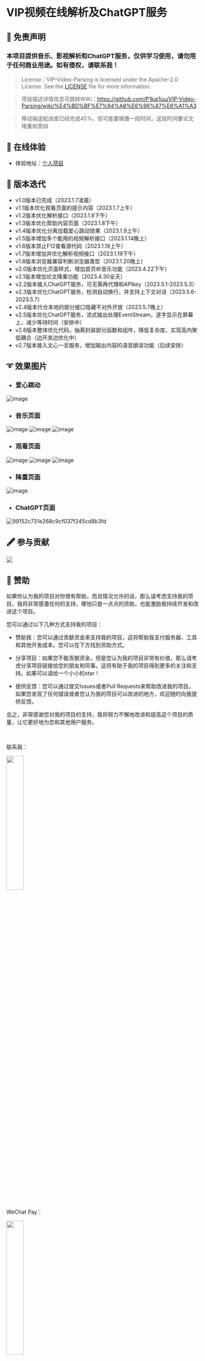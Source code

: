 # VIP视频在线解析及ChatGPT服务

## 📄 免责声明
### 本项目提供音乐、影视解析和ChatGPT服务，仅供学习使用，请勿用于任何商业用途。如有侵权，请联系我！

> License：VIP-Video-Parsing is licensed under the Apache-2.0 License. See the [LICENSE](https://github.com/P1kaj1uu/VIP-Video-Parsing/blob/master/LICENSE) file for more information.

> 项目描述详情信息可跳转WiKi：https://github.com/P1kaj1uu/VIP-Video-Parsing/wiki/%E4%BD%BF%E7%94%A8%E6%96%87%E6%A1%A3

> 移动端适配进度已经完成45%，但可能要搁置一段时间，这段时间要论文降重和答辩

## 🚀 在线体验
- 体验地址：<a href="http://121.36.82.52:9200/" target="_blank">个人项目</a>

## 📖 版本迭代
- v1.0版本已完成（2023.1.7凌晨）
- v1.1版本优化观看页面的提示内容（2023.1.7上午）
- v1.2版本优化解析接口（2023.1.8下午）
- v1.3版本优化帮助内容页面（2023.1.8下午）
- v1.4版本优化分离加载爱心跳动效果（2023.1.9上午）
- v1.5版本增加多个能用的视频解析接口（2023.1.14晚上）
- v1.6版本禁止F12查看源代码（2023.1.19上午）
- v1.7版本增加并优化解析视频接口（2023.1.19下午）
- v1.8版本浏览器兼容判断浏览器类型（2023.1.20晚上）
- v2.0版本优化页面样式，增加首页听音乐功能（2023.4.22下午）
- v2.1版本增加论文降重功能（2023.4.30全天）
- v2.2版本接入ChatGPT服务，可无需再代理和APIkey（2023.5.1-2023.5.3）
- v2.3版本优化ChatGPT服务，检测自动换行，并支持上下文对话（2023.5.6-2023.5.7）
- v2.4版本代仓本地的部分接口隐藏不对外开放（2023.5.7晚上）
- v2.5版本优化ChatGPT服务，流式输出处理EventStream，逐字显示在屏幕上，减少等待时间（安排中）
- v2.6版本整体优化代码，抽离封装部分函数和组件，降低复杂度，实现高内聚低耦合（边开发边优化中）
- v2.7版本接入文心一言服务，增加输出内容的语音朗读功能（后续安排）

## ➰ 效果图片
- ### 爱心跳动
![image](https://user-images.githubusercontent.com/94435057/235587606-f84bdbcc-b67b-4790-93cc-c91d77ec9b6c.png)

- ### 音乐页面
![image](https://user-images.githubusercontent.com/94435057/235587997-5aba1a18-971d-4877-8cfe-ee2b468933b1.png)
![image](https://user-images.githubusercontent.com/94435057/235588140-a94fbd95-8a50-490b-81b1-8b09eda44490.png)
![image](https://user-images.githubusercontent.com/94435057/235588265-f59b1892-22a0-43d5-bebf-b0f17ad4b31e.png)


- ### 观看页面
![image](https://user-images.githubusercontent.com/94435057/235588373-daabfe47-1598-4d7b-b601-59b91e1289a1.png)
![image](https://user-images.githubusercontent.com/94435057/235588574-5a6489f8-21ba-4cad-afbc-6874f7d3d136.png)
![image](https://user-images.githubusercontent.com/94435057/235588619-e760c618-958d-4415-98af-dd9b5b1c01e3.png)


- ### 降重页面
![image](https://user-images.githubusercontent.com/94435057/235587953-7f943f16-f127-4537-85fb-1a3e5c687d14.png)


- ### ChatGPT页面
![99152c731e268c9cf037f245cd8b3fd](https://user-images.githubusercontent.com/94435057/235587854-863caaee-f085-4a07-953e-3fcfa16549bc.jpg)


## 🖋 参与贡献

<a href="https://github.com/P1Kaj1uu/VIP-Video-Parsing/graphs/contributors">  <img src="https://contrib.rocks/image?repo=P1Kaj1uu/VIP-Video-Parsing" /></a>

## 🍺 赞助

如果你认为我的项目对你很有帮助，而且情况允许的话，那么请考虑支持我的项目。我将非常感激任何的支持，哪怕只是一点点的资助，也能激励我持续开发和改进这个项目。

您可以通过以下几种方式支持我的项目：

- 赞助我：您可以通过贡献资金来支持我的项目，这将帮助我支付服务器、工具和其他开发成本。您可以在下方找到资助方式。

- 分享项目：如果您不能贡献资金，但是您认为我的项目非常有价值，那么请考虑分享项目链接给您的朋友和同事。这将有助于我的项目得到更多的关注和支持。如果可以请给一个小小的star！

- 提供反馈：您可以通过提交Issues或者Pull Requests来帮助改进我的项目。如果您发现了任何错误或者您认为我的项目可以改进的地方，欢迎随时向我提供反馈。

总之，非常感谢您对我的项目的支持，我将努力不懈地改进和提高这个项目的质量，让它更好地为您和其他用户服务。

<br />

联系我：

<img src="http://121.36.82.52:9200/img/wx.e958441d.jpg" width="30%" height="30%">

WeChat Pay：

<img src="https://images.cnblogs.com/cnblogs_com/blogs/769490/galleries/2222291/o_220925123434_%E5%BE%AE%E4%BF%A1.png" width="30%" height="30%">


## ⏰ Star History

[![Star History Chart](https://api.star-history.com/svg?repos=P1kaj1uu/VIP-Video-Parsing&type=Timeline)](https://star-history.com/#P1kaj1uu/VIP-Video-Parsing&Timeline)

